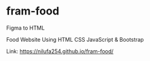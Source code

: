 # fram-food
Figma to HTML

Food Website Using HTML CSS  JavaScript & Bootstrap

Link: https://nilufa254.github.io/fram-food/
